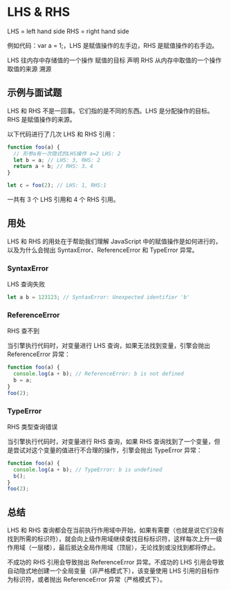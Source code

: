 # LHS & RHS

LHS = left hand side
RHS = right hand side

例如代码：var a = 1;，LHS 是赋值操作的左手边，RHS 是赋值操作的右手边。

LHS 往内存中存储值的一个操作 赋值的目标 声明
RHS 从内存中取值的一个操作 取值的来源 溯源

## 示例与面试题

LHS 和 RHS 不是一回事。它们指的是不同的东西。LHS 是分配操作的目标。RHS 是赋值操作的来源。

以下代码进行了几次 LHS 和 RHS 引用：

```js
function foo(a) {
  // 形参a有一次隐式的LHS操作 a=2 LHS: 2
  let b = a; // LHS: 3, RHS: 2
  return a + b; // RHS: 3、4
}

let c = foo(2); // LHS: 1, RHS:1
```

一共有 3 个 LHS 引用和 4 个 RHS 引用。

## 用处

LHS 和 RHS 的用处在于帮助我们理解 JavaScript 中的赋值操作是如何进行的，以及为什么会抛出 SyntaxError、ReferenceError 和 TypeError 异常。

### SyntaxError

LHS 查询失败

```js
let a b = 123123; // SyntaxError: Unexpected identifier 'b'
```

### ReferenceError

RHS 查不到

当引擎执行代码时，对变量进行 LHS 查询，如果无法找到变量，引擎会抛出 ReferenceError 异常：

```js
function foo(a) {
  console.log(a + b); // ReferenceError: b is not defined
  b = a;
}
foo(2);
```

### TypeError

RHS 类型查询错误

当引擎执行代码时，对变量进行 RHS 查询，如果 RHS 查询找到了一个变量，但是尝试对这个变量的值进行不合理的操作，引擎会抛出 TypeError 异常：

```js
function foo(a) {
  console.log(a + b); // TypeError: b is undefined
  b();
}
foo(2);
```

## 总结

LHS 和 RHS 查询都会在当前执行作用域中开始，如果有需要（也就是说它们没有找到所需的标识符），就会向上级作用域继续查找目标标识符，这样每次上升一级作用域（一层楼），最后抵达全局作用域（顶层），无论找到或没找到都将停止。

不成功的 RHS 引用会导致抛出 ReferenceError 异常。不成功的 LHS 引用会导致自动隐式地创建一个全局变量（非严格模式下），该变量使用 LHS 引用的目标作为标识符，或者抛出 ReferenceError 异常（严格模式下）。

